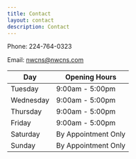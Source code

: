 ```yaml
---
title: Contact
layout: contact
description: Contact
---
```


Phone: 224-764-0323

Email: nwcns@nwcns.com

| Day       | Opening Hours   |
| --------- | --------------- |
| Tuesday   | 9:00am - 5:00pm |
| Wednesday | 9:00am - 5:00pm |
| Thursday  | 9:00am - 5:00pm |
| Friday    | 9:00am - 5:00pm |
| Saturday  |By Appointment Only|
| Sunday    |By Appointment Only|
